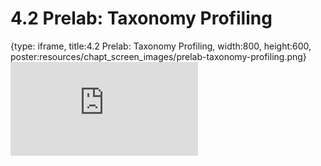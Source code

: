 # 4.2 Prelab: Taxonomy Profiling
 
{type: iframe, title:4.2 Prelab: Taxonomy Profiling, width:800, height:600, poster:resources/chapt_screen_images/prelab-taxonomy-profiling.png}
![](https://vgaysin1.github.io/CURE-MicrobialMysteries-test/prelab-taxonomy-profiling.html)
 

 
